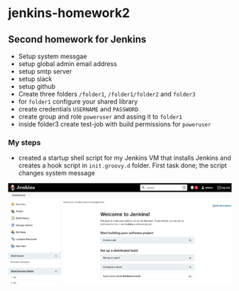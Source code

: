 # jenkins-homework2

## Second homework for Jenkins

* Setup system messgae
* setup global admin email address
* setup smtp server
* setup slack
* setup github
* Create three folders `/folder1`, `/folder1/folder2` and `folder3`
* for `folder1` configure your shared library
* create credentials `USERNAME` and `PASSWORD`
* create group and role `poweruser` and assing it to `folder1`
* inside folder3 create test-job with build permissions for `poweruser`

### My steps

* created a startup shell script for my Jenkins VM that installs Jenkins and creates a hook script in `init.groovy.d` folder. First task done; the script changes system message

![img1](img/CleanShot%202021-10-12%20at%2013.48.15@2x.png)
